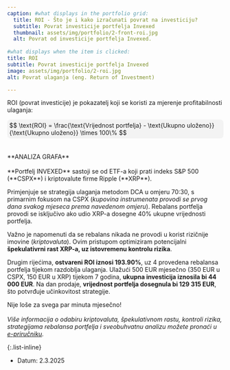 ```yaml
---
caption: #what displays in the portfolio grid:
  title: ROI - Što je i kako izračunati povrat na investiciju?
  subtitle: Povrat investicije portfelja Invexed
  thumbnail: assets/img/portfolio/2-front-roi.jpg
  alt: Povrat od investicije portfelja Invexed.
  
#what displays when the item is clicked:
title: ROI
subtitle: Povrat investicije portfelja Invexed
image: assets/img/portfolio/2-roi.jpg
alt: Povrat ulaganja (eng. Return of Investment)

---
```

ROI (povrat investicije) je pokazatelj koji se koristi za mjerenje profitabilnosti ulaganja:
<div style="background-color:#f3f3f3; padding:5px; border-radius:8px; font-size: 1em;">
  $$  
  \text{ROI} = \frac{\text{Vrijednost portfelja} - \text{Ukupno uloženo}}{\text{Ukupno uloženo}} \times 100\%  
  $$  
</div>
<br><br>**ANALIZA GRAFA**<br><br>
**Portfelj INVEXED** sastoji se od ETF-a koji prati indeks S&P 500 (**CSPX**) i kriptovalute firme Ripple (**XRP**).

Primjenjuje se strategija ulaganja metodom DCA u omjeru 70:30, s primarnim fokusom na CSPX (*kupovina instrumenata provodi se prvog dana svakog mjeseca prema navedenom omjeru*). Rebalans portfelja provodi se isključivo ako udio XRP-a dosegne 40% ukupne vrijednosti portfelja.

Važno je napomenuti da se rebalans nikada ne provodi u korist rizičnije imovine (*kriptovaluta*). Ovim pristupom optimiziram potencijalni **špekulativrni rast XRP-a, uz istovremenu kontrolu rizika**.

Drugim rijećima, **ostvareni ROI iznosi 193.90%**, uz 4 provedena rebalansa portfelja tijekom razdoblja ulaganja.
Ulažući 500 EUR mjesečno (350 EUR u CSPX, 150 EUR u XRP) tijekom 7 godina, **ukupna investicija iznosila bi 44 000 EUR**.
Na dan prodaje, **vrijednost portfelja dosegnula bi 129 315 EUR**, što potvrđuje učinkovitost strategije.

Nije loše za svega par minuta mjesečno!
<br><br>*Više informacija o odabiru kriptovaluta, špekulativnom rastu, kontroli rizika, strategijama rebalansa portfelja i sveobuhvatnu analizu možete pronaći u [e-priručniku](https://pasivno-investiranje.lemonsqueezy.com/buy/c8585042-170b-4032-8c41-65ef9cdfeaf4).*

{:.list-inline} 
- Datum: 2.3.2025

<!-- MathJax support -->
<script type="text/javascript" async
  src="https://cdnjs.cloudflare.com/ajax/libs/mathjax/2.7.7/MathJax.js?config=TeX-MML-AM_CHTML">
</script>

